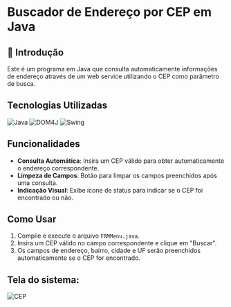 # Buscador de Endereço por CEP em Java
## 📖 Introdução
Este é um programa em Java que consulta automaticamente informações de endereço através de um web service utilizando o CEP como parâmetro de busca.

## Tecnologias Utilizadas

![Java](https://img.shields.io/badge/java-%23ED8B00.svg?style=for-the-badge&logo=openjdk&logoColor=white)
![DOM4J](https://img.shields.io/badge/dom4j-9600B4.svg?style=for-the-badge)
![Swing](https://img.shields.io/badge/swing-%2300FF00.svg?style=for-the-badge&logo=java&logoColor=white)

## Funcionalidades

- **Consulta Automática**: Insira um CEP válido para obter automaticamente o endereço correspondente.
- **Limpeza de Campos**: Botão para limpar os campos preenchidos após uma consulta.
- **Indicação Visual**: Exibe ícone de status para indicar se o CEP foi encontrado ou não.

## Como Usar

1. Compile e execute o arquivo `FRMMenu.java`.
2. Insira um CEP válido no campo correspondente e clique em "Buscar".
3. Os campos de endereço, bairro, cidade e UF serão preenchidos automaticamente se o CEP for encontrado.

## Tela do sistema:

![CEP](https://github.com/HenriqueBent0/Busca-Automatica-de-CEP-Java/assets/166830118/cc2fa24c-07a8-4881-a03f-6a3b897e8607)


